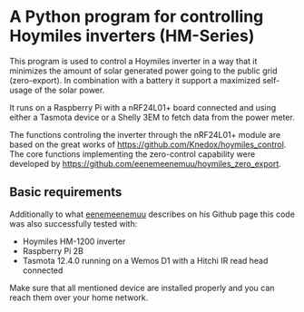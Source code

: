 # A Python program for controlling Hoymiles inverters (HM-Series)
This program is used to control a Hoymiles inverter in a way that it minimizes the amount of solar generated power going to the public grid (zero-export). In combination with a battery it support a maximized self-usage of the solar power.

It runs on a Raspberry Pi with a nRF24L01+ board connected and using either a Tasmota device or a Shelly 3EM to fetch data from the power meter.

The functions controling the inverter through the nRF24L01+ module are based on the great works of https://github.com/Knedox/hoymiles_control.
The core functions implementing the zero-control capability were developed by https://github.com/eenemeenemuu/hoymiles_zero_export.

## Basic requirements
Additionally to what [eenemeenemuu](https://github.com/eenemeenemuu/hoymiles_zero_export/commits?author=eenemeenemuu) describes on his Github page this code was also successfully tested with:
- Hoymiles HM-1200 inverter
- Raspberry Pi 2B
- Tasmota 12.4.0 running on a Wemos D1 with a Hitchi IR read head connected

Make sure that all mentioned device are installed properly and you can reach them over your home network.
